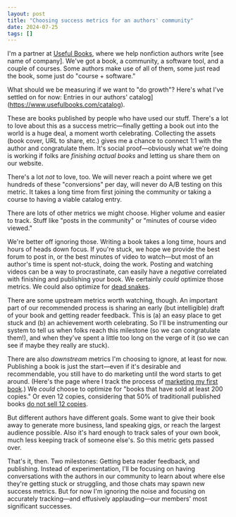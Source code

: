 ```yaml
---
layout: post
title: "Choosing success metrics for an authors' community"
date: 2024-07-25
tags: []
---
```


I'm a partner at [Useful Books](https://www.usefulbooks.com/), where we help nonfiction authors write [see name of company]. We've got a book, a community, a software tool, and a couple of courses. Some authors make use of all of them, some just read the book, some just do "course + software."

What should we be measuring if we want to "do growth"? Here's what I've settled on for now: Entries in our authors' catalog](https://www.usefulbooks.com/catalog).

These are books published by people who have used our stuff. There's a lot to love about this as a success metric—finally getting a book out into the world is a huge deal, a moment worth celebrating. Collecting the assets (book cover, URL to share, etc.) gives me a chance to connect 1:1 with the author and congratulate them. It's social proof—obviously what we're doing is working if folks are _finishing actual books_ and letting us share them on our website.

There's a lot _not_ to love, too. We will never reach a point where we get hundreds of these "conversions" per day, will never do A/B testing on this metric. It takes a long time from first joining the community or taking a course to having a viable catalog entry.

There are lots of other metrics we might choose. Higher volume and easier to track. Stuff like "posts in the community" or "minutes of course video viewed." 

We're better off ignoring those. Writing a book takes a long time, hours and hours of heads down focus. If you're stuck, we hope we provide the best forum to post in, or the best minutes of video to watch—but most of an author's time is spent not-stuck, doing the work. Posting and watching videos can be a way to procrastinate, can easily have a _negative_ correlated with finishing and publishing your book. We certainly _could_ optimize those metrics. We could also optimize for [dead snakes](/optimizing-for-dead-snakes).

There are some upstream metrics worth watching, though. An important part of our recommended process is sharing an early (but intelligible) draft of your book and getting reader feedback. This is (a) an easy place to get stuck and (b) an achievement worth celebrating. So I'll be instrumenting our system to tell us when folks reach this milestone (so we can congratulate them!), and when they've spent a little too long on the verge of it (so we can see if maybe they really are stuck).

There are also _downstream_ metrics I'm choosing to ignore, at least for now. Publishing a book is just the start—even if it's desirable and recommendable, you still have to do marketing until the word starts to get around. (Here's the page where I track the process of [marketing my first book](/marketing-your-website-sucks-book/).) We _could_ choose to optimize for "books that have sold at least 200 copies." Or even 12 copies, considering that 50% of traditionall published books [do not sell 12 copies](https://www.elysian.press/p/no-one-buys-books).

But different authors have different goals. Some want to give their book away to generate more business, land speaking gigs, or reach the largest audience possible. Also it's hard enough to track sales of your own book, much less keeping track of someone else's. So this metric gets passed over.

That's it, then. Two milestones: Getting beta reader feedback, and publishing. Instead of experimentation, I'll be focusing on having conversations with the authors in our community to learn about where else they're getting stuck or struggling, and those chats may spawn new success metrics. But for now I'm ignoring the noise and focusing on accurately tracking—and effusively applauding—our members' most significant successes.

